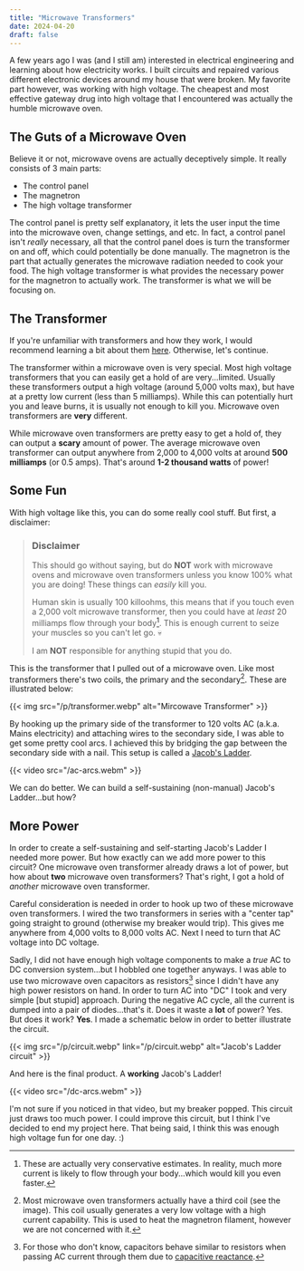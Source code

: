 ```yaml
---
title: "Microwave Transformers"
date: 2024-04-20
draft: false
---
```


A few years ago I was (and I still am) interested in electrical engineering
and learning about how electricity works. I built circuits and repaired
various different electronic devices around my house that were broken.
My favorite part however, was working with high voltage. The cheapest and
most effective gateway drug into high voltage that I encountered was actually
the humble microwave oven.

## The Guts of a Microwave Oven

Believe it or not, microwave ovens are actually deceptively simple. It really
consists of 3 main parts:

- The control panel
- The magnetron
- The high voltage transformer

The control panel is pretty self explanatory, it lets the
user input the time into the microwave oven, change settings, and etc.
In fact, a control panel isn't *really* necessary, all that the control
panel does is turn the transformer on and off, which could potentially be
done manually.
The magnetron is the part that actually generates the microwave radiation
needed to cook your food. The high voltage transformer is what provides the
necessary power for the magnetron to actually work. The transformer is what
we will be focusing on.

## The Transformer

If you're unfamiliar with transformers and how they work, I would recommend
learning a bit about them [here](http://hyperphysics.phy-astr.gsu.edu/hbase/magnetic/transf.html).
Otherwise, let's continue.

The transformer within a microwave oven is very special. Most high voltage
transformers that you can easily get a hold of are very...limited. Usually
these transformers output a high voltage (around 5,000 volts max), but have at
a pretty low current (less than 5 milliamps). While this can potentially hurt
you and leave burns, it is usually not enough to kill you. Microwave oven
transformers are **very** different.

While microwave oven transformers are pretty easy to get a hold of, they can
output a **scary** amount of power. The average microwave oven transformer can
output anywhere from 2,000 to 4,000 volts at around **500 milliamps** (or 0.5
amps). That's around **1-2 thousand watts** of power!

## Some Fun

With high voltage like this, you can do some really cool stuff.
But first, a disclaimer:

> ### Disclaimer
>
> This should go without saying, but do **NOT** work with microwave ovens and
> microwave oven transformers unless you know 100% what you are doing!
> These things can *easily* kill you.
>
> Human skin is usually 100 killoohms, this means that if you touch even a
> 2,000 volt microwave transformer, then you could have at *least* 20
> milliamps flow through your body[^1]. This is enough current to seize your
> muscles so you can't let go. 💀
>
> I am **NOT** responsible for anything stupid that you do.

This is the transformer that I pulled out of a microwave oven. Like most
transformers there's two coils, the primary and the secondary[^2].
These are illustrated below:

{{< img src="/p/transformer.webp" alt="Mircowave Transformer" >}}

By hooking up the primary side of the transformer to 120 volts AC (a.k.a.
Mains electricity) and attaching wires to the secondary side, I was able to get
some pretty cool arcs. I achieved this by bridging the gap between the
secondary side with a nail. This setup is called a
[Jacob's Ladder](https://teslauniverse.com/build/plans/jacobs-ladder).

{{< video src="/ac-arcs.webm" >}}

We can do better. We can build a self-sustaining (non-manual) Jacob's
Ladder...but how?

## More Power

In order to create a self-sustaining and self-starting Jacob's Ladder I needed
more power. But how exactly can we add more power to this circuit? One
microwave oven transformer already draws a lot of power, but how about **two**
microwave oven transformers? That's right, I got a hold of *another* microwave
oven transformer.

Careful consideration is needed in order to hook up two of these microwave oven
transformers. I wired the two transformers in series with a "center tap" going
straight to ground (otherwise my breaker would trip). This gives me anywhere
from 4,000 volts to 8,000 volts AC. Next I need to turn that AC voltage into
DC voltage.

Sadly, I did not have enough high voltage components to make a *true* AC to
DC conversion system...but I hobbled one together anyways. I was able to
use two microwave oven capacitors as resistors[^3] since I didn't have any
high power resistors on hand. In order to turn AC into "DC" I took and very
simple [but stupid] approach. During the negative AC cycle, all the current
is dumped into a pair of diodes...that's it. Does it waste a **lot** of power?
Yes. But does it work? **Yes**. I made a schematic below in order to better
illustrate the circuit.

{{< img src="/p/circuit.webp" link="/p/circuit.webp" alt="Jacob's Ladder circuit" >}}

And here is the final product. A **working** Jacob's Ladder!

{{< video src="/dc-arcs.webm" >}}

I'm not sure if you noticed in that video, but my breaker popped. This circuit
just draws too much power. I could improve this circuit, but I think I've
decided to end my project here.
That being said, I think this was enough high
voltage fun for one day. :)

[^1]: These are actually very conservative estimates. In reality, much more
current is likely to flow through your body...which would kill you even faster.

[^2]: Most microwave oven transformers actually have a third coil (see the
image).
This coil usually generates a very low voltage with a high current capability.
This is used to heat the magnetron filament, however we are not concerned with
it.

[^3]: For those who don't know, capacitors behave similar to resistors when
passing AC current through them due to
[capacitive reactance](http://hyperphysics.phy-astr.gsu.edu/hbase/electric/accap.html#c2).
